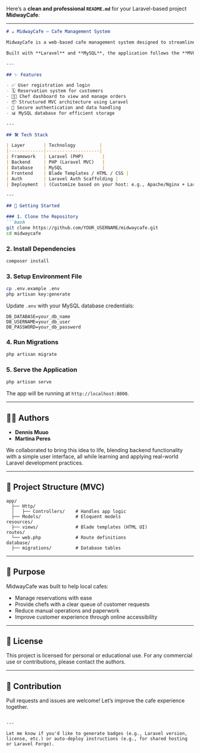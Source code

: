 
Here’s a **clean and professional `README.md`** for your Laravel-based project **MidwayCafe**:

---

````markdown
# ☕ MidwayCafe – Cafe Management System

MidwayCafe is a web-based cafe management system designed to streamline and modernize cafe operations. It allows users to register, log in, and make reservations seamlessly, while chefs can view incoming requests and manage their part efficiently.

Built with **Laravel** and **MySQL**, the application follows the **MVC (Model-View-Controller)** architecture pattern for clean and scalable code organization.

---

## ✨ Features

- ✅ User registration and login
- 🗓️ Reservation system for customers
- 👨‍🍳 Chef dashboard to view and manage orders
- 📦 Structured MVC architecture using Laravel
- 🔐 Secure authentication and data handling
- 📊 MySQL database for efficient storage

---

## 🛠 Tech Stack

| Layer       | Technology         |
|-------------|--------------------|
| Framework   | Laravel (PHP)       |
| Backend     | PHP (Laravel MVC)   |
| Database    | MySQL               |
| Frontend    | Blade Templates / HTML / CSS |
| Auth        | Laravel Auth Scaffolding |
| Deployment  | (Customize based on your host: e.g., Apache/Nginx + Laravel Forge) |

---

## 🚀 Getting Started

### 1. Clone the Repository
```bash
git clone https://github.com/YOUR_USERNAME/midwaycafe.git
cd midwaycafe
````

### 2. Install Dependencies

```bash
composer install
```

### 3. Setup Environment File

```bash
cp .env.example .env
php artisan key:generate
```

Update `.env` with your MySQL database credentials:

```
DB_DATABASE=your_db_name
DB_USERNAME=your_db_user
DB_PASSWORD=your_db_password
```

### 4. Run Migrations

```bash
php artisan migrate
```

### 5. Serve the Application

```bash
php artisan serve
```

The app will be running at `http://localhost:8000`.

---

## 👨‍💻 Authors

* **Dennis Muuo**
* **Martina Peres**

We collaborated to bring this idea to life, blending backend functionality with a simple user interface, all while learning and applying real-world Laravel development practices.

---

## 🏁 Project Structure (MVC)

```
app/
  ├── Http/
  │   ├── Controllers/    # Handles app logic
  ├── Models/             # Eloquent models
resources/
  ├── views/              # Blade templates (HTML UI)
routes/
  └── web.php             # Route definitions
database/
  ├── migrations/         # Database tables
```

---

## 📌 Purpose

MidwayCafe was built to help local cafes:

* Manage reservations with ease
* Provide chefs with a clear queue of customer requests
* Reduce manual operations and paperwork
* Improve customer experience through online accessibility

---

## 📄 License

This project is licensed for personal or educational use. For any commercial use or contributions, please contact the authors.

---

## 🙌 Contribution

Pull requests and issues are welcome! Let’s improve the cafe experience together.

```

---

Let me know if you'd like to generate badges (e.g., Laravel version, license, etc.) or auto-deploy instructions (e.g., for shared hosting or Laravel Forge).
```
